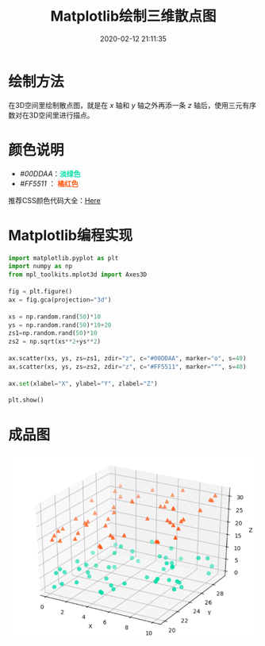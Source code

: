 ﻿---
title: Matplotlib绘制三维散点图
date: 2020-02-12 21:11:35
summary: 本文分享Matplotlib绘制三维散点图的过程。
tags:
- Python
- Matplotlib
categories:
- Python
---

# 绘制方法

在3D空间里绘制散点图，就是在 *x* 轴和 *y* 轴之外再添一条 *z* 轴后，使用三元有序数对在3D空间里进行描点。

# 颜色说明

- *#00DDAA*：<font color="#00DDAA">**淡绿色**</font>
- *#FF5511*  ：<font color="#FF5511"> **橘红色**</font>

推荐CSS颜色代码大全：[Here](https://www.cnblogs.com/xmm2017/p/8441124.html)

# Matplotlib编程实现

```python
import matplotlib.pyplot as plt
import numpy as np
from mpl_toolkits.mplot3d import Axes3D

fig = plt.figure()
ax = fig.gca(projection="3d")

xs = np.random.rand(50)*10
ys = np.random.rand(50)*10+20
zs1=np.random.rand(50)*10
zs2 = np.sqrt(xs**2+ys**2)

ax.scatter(xs, ys, zs=zs1, zdir="z", c="#00DDAA", marker="o", s=40)
ax.scatter(xs, ys, zs=zs2, zdir="z", c="#FF5511", marker="^", s=40)

ax.set(xlabel="X", ylabel="Y", zlabel="Z")

plt.show()
```

# 成品图

![](../../../images/软件开发/Python/Matplotlib绘制三维散点图/1.png)
